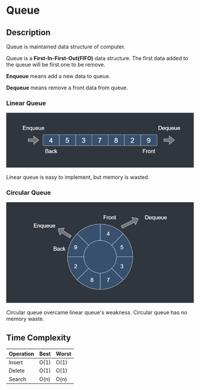 # Queue

## Description

Queue is maintained data structure of computer.

Queue is a **First-In-First-Out(FIFO)** data structure. The first data added to the queue will be first one to be remove.

**Enqueue** means add a new data to queue.

**Dequeue** means remove a front data from queue.


### Linear Queue
![Linear Queue](../img/linear_queue.png)

Linear queue is easy to implement, but memory is wasted.

### Circular Queue
![Circular Queue](../img/circular_queue.png)

Circular queue overcame linear queue's weakness. Circular queue has no memory waste.

## Time Complexity

| Operation | Best | Worst |
|-----------|------|-------|
| Insert    | O(1) | O(1)  |
| Delete    | O(1) | O(1)  |
| Search    | O(n) | O(n)  |

